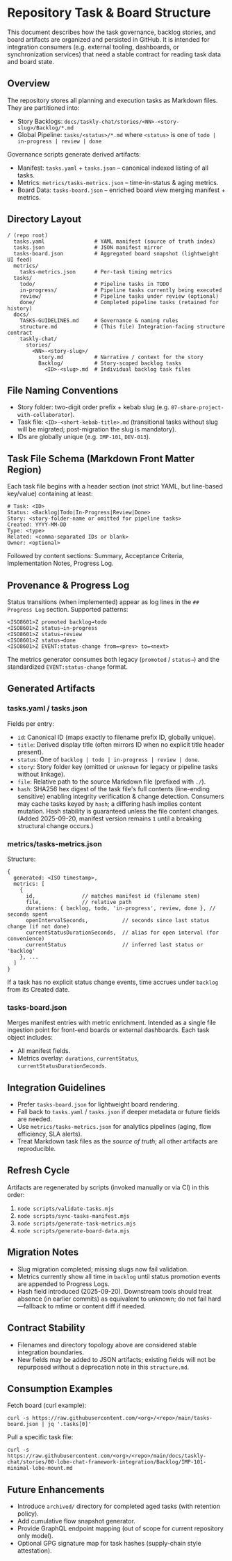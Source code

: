 # Repository Task & Board Structure

This document describes how the task governance, backlog stories, and board artifacts are organized and persisted in GitHub. It is intended for integration consumers (e.g. external tooling, dashboards, or synchronization services) that need a stable contract for reading task data and board state.

## Overview
The repository stores all planning and execution tasks as Markdown files. They are partitioned into:
- Story Backlogs: `docs/taskly-chat/stories/<NN>-<story-slug>/Backlog/*.md`
- Global Pipeline: `tasks/<status>/*.md` where `<status>` is one of `todo | in-progress | review | done`

Governance scripts generate derived artifacts:
- Manifest: `tasks.yaml` + `tasks.json` – canonical indexed listing of all tasks.
- Metrics: `metrics/tasks-metrics.json` – time-in-status & aging metrics.
- Board Data: `tasks-board.json` – enriched board view merging manifest + metrics.

## Directory Layout
```
/ (repo root)
  tasks.yaml                # YAML manifest (source of truth index)
  tasks.json                # JSON manifest mirror
  tasks-board.json          # Aggregated board snapshot (lightweight UI feed)
  metrics/
    tasks-metrics.json      # Per-task timing metrics
  tasks/
    todo/                   # Pipeline tasks in TODO
    in-progress/            # Pipeline tasks currently being executed
    review/                 # Pipeline tasks under review (optional)
    done/                   # Completed pipeline tasks (retained for history)
  docs/
    TASKS-GUIDELINES.md     # Governance & naming rules
    structure.md            # (This file) Integration-facing structure contract
    taskly-chat/
      stories/
        <NN>-<story-slug>/
          story.md          # Narrative / context for the story
          Backlog/          # Story-scoped backlog tasks
            <ID>-<slug>.md  # Individual backlog task files
```

## File Naming Conventions
- Story folder: two-digit order prefix + kebab slug (e.g. `07-share-project-with-collaborator`).
- Task file: `<ID>-<short-kebab-title>.md` (transitional tasks without slug will be migrated; post-migration the slug is mandatory).
- IDs are globally unique (e.g. `IMP-101`, `DEV-013`).

## Task File Schema (Markdown Front Matter Region)
Each task file begins with a header section (not strict YAML, but line-based key/value) containing at least:
```
# Task: <ID>
Status: <Backlog|Todo|In-Progress|Review|Done>
Story: <story-folder-name or omitted for pipeline tasks>
Created: YYYY-MM-DD
Type: <type>
Related: <comma-separated IDs or blank>
Owner: <optional>
```
Followed by content sections: Summary, Acceptance Criteria, Implementation Notes, Progress Log.

## Provenance & Progress Log
Status transitions (when implemented) appear as log lines in the `## Progress Log` section. Supported patterns:
```
<ISO8601>Z promoted backlog→todo
<ISO8601>Z status→in-progress
<ISO8601>Z status→review
<ISO8601>Z status→done
<ISO8601>Z EVENT:status-change from=<prev> to=<next>
```
The metrics generator consumes both legacy (`promoted` / `status→`) and the standardized `EVENT:status-change` format.

## Generated Artifacts
### tasks.yaml / tasks.json
Fields per entry:
- `id`: Canonical ID (maps exactly to filename prefix ID, globally unique).
- `title`: Derived display title (often mirrors ID when no explicit title header present).
- `status`: One of `backlog | todo | in-progress | review | done`.
- `story`: Story folder key (omitted or `unknown` for legacy or pipeline tasks without linkage).
- `file`: Relative path to the source Markdown file (prefixed with `./`).
- `hash`: SHA256 hex digest of the task file's full contents (line-ending sensitive) enabling integrity verification & change detection. Consumers may cache tasks keyed by `hash`; a differing hash implies content mutation. Hash stability is guaranteed unless the file content changes. (Added 2025-09-20, manifest version remains `1` until a breaking structural change occurs.)

### metrics/tasks-metrics.json
Structure:
```
{
  generated: <ISO timestamp>,
  metrics: [
    {
      id,               // matches manifest id (filename stem)
      file,             // relative path
      durations: { backlog, todo, 'in-progress', review, done }, // seconds spent
      openIntervalSeconds,           // seconds since last status change (if not done)
      currentStatusDurationSeconds,  // alias for open interval (for convenience)
      currentStatus                  // inferred last status or 'backlog'
    }, ...
  ]
}
```
If a task has no explicit status change events, time accrues under `backlog` from its Created date.

### tasks-board.json
Merges manifest entries with metric enrichment. Intended as a single file ingestion point for front-end boards or external dashboards. Each task object includes:
- All manifest fields.
- Metrics overlay: `durations`, `currentStatus`, `currentStatusDurationSeconds`.

## Integration Guidelines
- Prefer `tasks-board.json` for lightweight board rendering.
- Fall back to `tasks.yaml` / `tasks.json` if deeper metadata or future fields are needed.
- Use `metrics/tasks-metrics.json` for analytics pipelines (aging, flow efficiency, SLA alerts).
- Treat Markdown task files as the *source of truth*; all other artifacts are reproducible.

## Refresh Cycle
Artifacts are regenerated by scripts (invoked manually or via CI) in this order:
1. `node scripts/validate-tasks.mjs`
2. `node scripts/sync-tasks-manifest.mjs`
3. `node scripts/generate-task-metrics.mjs`
4. `node scripts/generate-board-data.mjs`

## Migration Notes
- Slug migration completed; missing slugs now fail validation.
- Metrics currently show all time in `backlog` until status promotion events are appended to Progress Logs.
- Hash field introduced (2025-09-20). Downstream tools should treat absence (in earlier commits) as equivalent to unknown; do not fail hard—fallback to mtime or content diff if needed.

## Contract Stability
- Filenames and directory topology above are considered stable integration boundaries.
- New fields may be added to JSON artifacts; existing fields will not be repurposed without a deprecation note in this `structure.md`.

## Consumption Examples
Fetch board (curl example):
```
curl -s https://raw.githubusercontent.com/<org>/<repo>/main/tasks-board.json | jq '.tasks[0]'
```
Pull a specific task file:
```
curl -s https://raw.githubusercontent.com/<org>/<repo>/main/docs/taskly-chat/stories/00-lobe-chat-framework-integration/Backlog/IMP-101-minimal-lobe-mount.md
```

## Future Enhancements
- Introduce `archived/` directory for completed aged tasks (with retention policy).
- Add cumulative flow snapshot generator.
- Provide GraphQL endpoint mapping (out of scope for current repository only model).
- Optional GPG signature map for task hashes (supply-chain style attestation).
